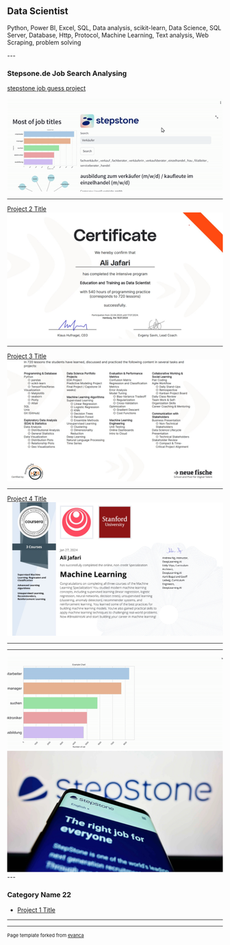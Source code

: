 ## Data Scientist
<p>   Python, Power BI, Excel, SQL, Data analysis, scikit-learn,
 Data Science, SQL Server, Database, Http, Protocol, Machine Learning, 
  Text analysis, Web Scraping, problem solving</p>
---

### Stepsone.de Job Search Analysing

[stepstone job guess project](https://www.youtube.com/watch?v=SvtAzhJ8bSM)

<img src="images/r1.gif?raw=true" alt="stepstone.de data analysis"/>

---
[Project 2 Title](/pdf/certificate-ali-jafari.pdf)
<img src="images/mlde1.jpg?raw=true"/>

---
[Project 3 Title](/pdf/LebenslaufvonAliJafariHA.pdf)
<img src="images/mlde2.jpg?raw=true"/>

---
[Project 4 Title](/pdf/0CourseraMTR8GB2WKMJM_2.pdf)
<img src="images/mlusa.jpg?raw=true"/>

---
---
<img src="images/r2.gif?raw=true" alt="stepstone.de data analysis"/>
<img src="images/stepstone.jpg?raw=true" alt="stepstone.de data analysis"/>
---

### Category Name 22

- [Project 1 Title](http://github.com/alijafarixcs)


---




---
<p style="font-size:11px">Page template forked from <a href="https://github.com/evanca/quick-portfolio">evanca</a></p>
<!-- Remove above link if you don't want to attibute -->
